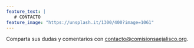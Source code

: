 ```yaml
---
feature_text: |
   # CONTACTO
feature_image: "https://unsplash.it/1300/400?image=1061"
---
```


Comparta sus dudas y comentarios con [contacto@comisionsaejalisco.org](contacto@comisionsaejalisco.org).





